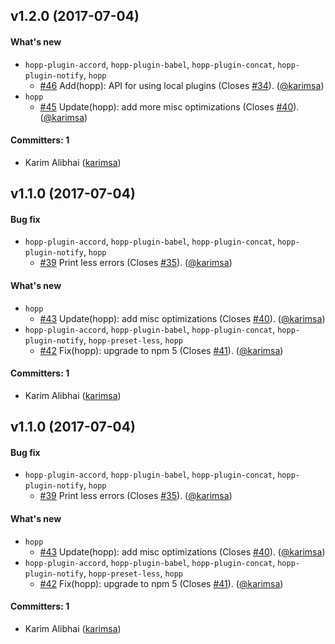 
## v1.2.0 (2017-07-04)

#### What's new
* `hopp-plugin-accord`, `hopp-plugin-babel`, `hopp-plugin-concat`, `hopp-plugin-notify`, `hopp`
  * [#46](https://github.com/hoppjs/hopp/pull/46) Add(hopp): API for using local plugins (Closes [#34](https://github.com/hoppjs/hopp/issues/34)). ([@karimsa](https://github.com/karimsa))
* `hopp`
  * [#45](https://github.com/hoppjs/hopp/pull/45) Update(hopp): add more misc optimizations (Closes [#40](https://github.com/hoppjs/hopp/issues/40)). ([@karimsa](https://github.com/karimsa))

#### Committers: 1
- Karim Alibhai ([karimsa](https://github.com/karimsa))


## v1.1.0 (2017-07-04)

#### Bug fix
* `hopp-plugin-accord`, `hopp-plugin-babel`, `hopp-plugin-concat`, `hopp-plugin-notify`, `hopp`
  * [#39](https://github.com/hoppjs/hopp/pull/39) Print less errors (Closes [#35](https://github.com/hoppjs/hopp/issues/35)). ([@karimsa](https://github.com/karimsa))

#### What's new
* `hopp`
  * [#43](https://github.com/hoppjs/hopp/pull/43) Update(hopp): add misc optimizations (Closes [#40](https://github.com/hoppjs/hopp/issues/40)). ([@karimsa](https://github.com/karimsa))
* `hopp-plugin-accord`, `hopp-plugin-babel`, `hopp-plugin-concat`, `hopp-plugin-notify`, `hopp-preset-less`, `hopp`
  * [#42](https://github.com/hoppjs/hopp/pull/42) Fix(hopp): upgrade to npm 5 (Closes [#41](https://github.com/hoppjs/hopp/issues/41)). ([@karimsa](https://github.com/karimsa))

#### Committers: 1
- Karim Alibhai ([karimsa](https://github.com/karimsa))

## v1.1.0 (2017-07-04)

#### Bug fix
* `hopp-plugin-accord`, `hopp-plugin-babel`, `hopp-plugin-concat`, `hopp-plugin-notify`, `hopp`
  * [#39](https://github.com/hoppjs/hopp/pull/39) Print less errors (Closes [#35](https://github.com/hoppjs/hopp/issues/35)). ([@karimsa](https://github.com/karimsa))

#### What's new
* `hopp`
  * [#43](https://github.com/hoppjs/hopp/pull/43) Update(hopp): add misc optimizations (Closes [#40](https://github.com/hoppjs/hopp/issues/40)). ([@karimsa](https://github.com/karimsa))
* `hopp-plugin-accord`, `hopp-plugin-babel`, `hopp-plugin-concat`, `hopp-plugin-notify`, `hopp-preset-less`, `hopp`
  * [#42](https://github.com/hoppjs/hopp/pull/42) Fix(hopp): upgrade to npm 5 (Closes [#41](https://github.com/hoppjs/hopp/issues/41)). ([@karimsa](https://github.com/karimsa))

#### Committers: 1
- Karim Alibhai ([karimsa](https://github.com/karimsa))
